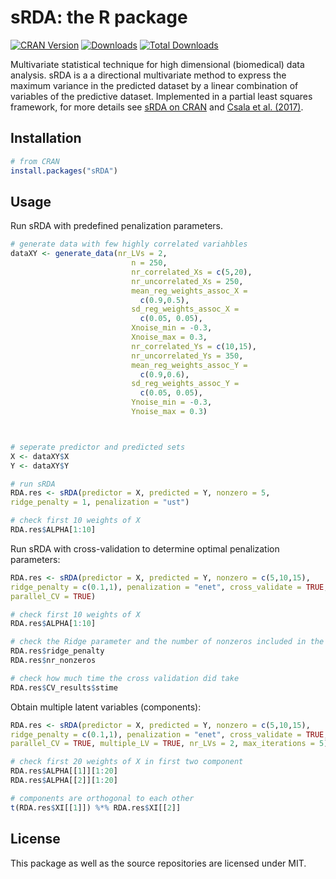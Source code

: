 sRDA: the R package
========================

[![CRAN Version](https://www.r-pkg.org/badges/version/sRDA)](https://CRAN.R-project.org/package=sRDA) [![Downloads](https://cranlogs.r-pkg.org/badges/sRDA)](https://CRAN.R-project.org/package=sRDA) [![Total Downloads](https://cranlogs.r-pkg.org/badges/grand-total/sRDA?color=orange)](https://CRAN.R-project.org/package=sRDA)

Multivariate statistical technique for high dimensional (biomedical) data analysis. sRDA is a a directional multivariate method to express the maximum variance in the predicted dataset by a linear combination of variables of the predictive dataset. Implemented in a partial least squares framework, for more details see [sRDA on CRAN](https://CRAN.R-project.org/package=sRDA) and [Csala et al. (2017)](https://doi.org/10.1093/bioinformatics/btx374).

Installation
------------

``` r
# from CRAN
install.packages("sRDA")
```

Usage
-----

Run sRDA with predefined penalization parameters.
``` r
# generate data with few highly correlated variahbles
dataXY <- generate_data(nr_LVs = 2,
                           n = 250,
                           nr_correlated_Xs = c(5,20),
                           nr_uncorrelated_Xs = 250,
                           mean_reg_weights_assoc_X =
                             c(0.9,0.5),
                           sd_reg_weights_assoc_X =
                             c(0.05, 0.05),
                           Xnoise_min = -0.3,
                           Xnoise_max = 0.3,
                           nr_correlated_Ys = c(10,15),
                           nr_uncorrelated_Ys = 350,
                           mean_reg_weights_assoc_Y =
                             c(0.9,0.6),
                           sd_reg_weights_assoc_Y =
                             c(0.05, 0.05),
                           Ynoise_min = -0.3,
                           Ynoise_max = 0.3)



# seperate predictor and predicted sets
X <- dataXY$X
Y <- dataXY$Y

# run sRDA
RDA.res <- sRDA(predictor = X, predicted = Y, nonzero = 5,
ridge_penalty = 1, penalization = "ust")

# check first 10 weights of X
RDA.res$ALPHA[1:10]
```

Run sRDA with cross-validation to determine optimal penalization parameters:

``` r
RDA.res <- sRDA(predictor = X, predicted = Y, nonzero = c(5,10,15),
ridge_penalty = c(0.1,1), penalization = "enet", cross_validate = TRUE,
parallel_CV = TRUE)

# check first 10 weights of X
RDA.res$ALPHA[1:10]

# check the Ridge parameter and the number of nonzeros included in the model
RDA.res$ridge_penalty
RDA.res$nr_nonzeros

# check how much time the cross validation did take
RDA.res$CV_results$stime
```

Obtain multiple latent variables (components):

``` r
RDA.res <- sRDA(predictor = X, predicted = Y, nonzero = c(5,10,15),
ridge_penalty = c(0.1,1), penalization = "enet", cross_validate = TRUE,
parallel_CV = TRUE, multiple_LV = TRUE, nr_LVs = 2, max_iterations = 5)

# check first 20 weights of X in first two component
RDA.res$ALPHA[[1]][1:20]
RDA.res$ALPHA[[2]][1:20]

# components are orthogonal to each other
t(RDA.res$XI[[1]]) %*% RDA.res$XI[[2]]
```

License
-------

This package as well as the source repositories are licensed under MIT.
